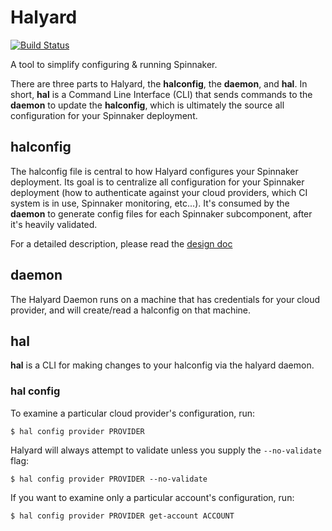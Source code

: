 # Halyard

[![Build Status](https://api.travis-ci.org/spinnaker/halyard.svg?branch=master)](https://travis-ci.org/spinnaker/halyard)

A tool to simplify configuring & running Spinnaker.

There are three parts to Halyard, the __halconfig__, the __daemon__, and
__hal__. In short, __hal__ is a Command Line Interface (CLI) that sends
commands to the __daemon__ to update the __halconfig__, which is ultimately
the source all configuration for your Spinnaker deployment. 

## halconfig

The halconfig file is central to how Halyard configures your Spinnaker
deployment. Its goal is to centralize all configuration for your Spinnaker 
deployment (how to authenticate against your cloud providers, which CI system 
is in use, Spinnaker monitoring, etc...). It's consumed by the __daemon__ to 
generate config files for each Spinnaker subcomponent, after it's heavily 
validated.

For a detailed description, please read the [design doc](docs/design.md)

## daemon

The Halyard Daemon runs on a machine that has credentials for your cloud
provider, and will create/read a halconfig on that machine.

## hal

__hal__ is a CLI for making changes to your halconfig via the halyard daemon.

### hal config

To examine a particular cloud provider's configuration, run:

```
$ hal config provider PROVIDER 
```

Halyard will always attempt to validate unless you supply the `--no-validate`
flag:

```
$ hal config provider PROVIDER --no-validate
```

If you want to examine only a particular account's configuration, run:

```
$ hal config provider PROVIDER get-account ACCOUNT
```
